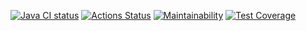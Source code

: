 [![Java CI status](https://github.com/ArtemB91/java-project-73/actions/workflows/java-ci.yml/badge.svg)](https://github.com/ArtemB91/java-project-73/actions)
[![Actions Status](https://github.com/ArtemB91/java-project-73/workflows/hexlet-check/badge.svg)](https://github.com/ArtemB91/java-project-73/actions)
[![Maintainability](https://api.codeclimate.com/v1/badges/3bb97dfc111f49556d50/maintainability)](https://codeclimate.com/github/ArtemB91/java-project-73/maintainability)
[![Test Coverage](https://api.codeclimate.com/v1/badges/3bb97dfc111f49556d50/test_coverage)](https://codeclimate.com/github/ArtemB91/java-project-73/test_coverage)
